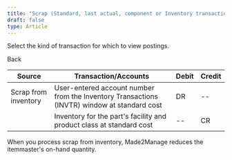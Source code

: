```yaml
---
title: "Scrap (Standard, last actual, component or Inventory transactions)"
draft: false
type: Article
---
```


Select the kind of transaction for which to view postings. 

Back

| Source               | Transaction/Accounts                                                                        | Debit | Credit |
|----------------------|---------------------------------------------------------------------------------------------|-------|--------|
| Scrap from inventory | User-entered account number from the Inventory Transactions (INVTR) window at standard cost | DR    | --     |
|                      | Inventory for the part's facility and product class at standard cost                        | --    | CR     |

When you process scrap from inventory, Made2Manage reduces the itemmaster's on-hand quantity.
